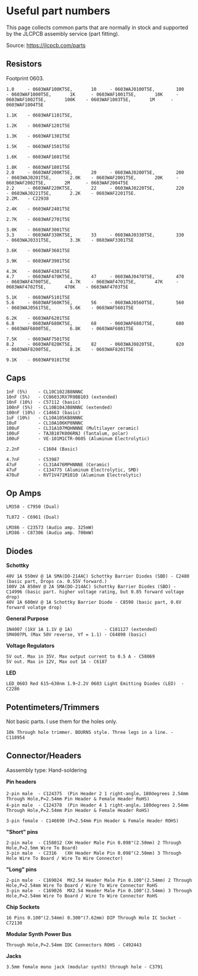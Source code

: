# Useful part numbers

This page collects common parts that are normally in stock and supported by the JLCPCB assembly service (part fitting).

Source: https://jlcpcb.com/parts


## Resistors

Footprint 0603.

    1.0     - 0603WAF100KT5E,       10     - 0603WAJ0100T5E,        100     - 0603WAF1000T5E,       1K      - 0603WAF1001T5E,       10K     - 0603WAF1002T5E,       100K    - 0603WAF1003T5E,       1M      - 0603WAF1004T5E
                                                                                                    1.1K    - 0603WAF1101T5E,       
                                                                                                    1.2K    - 0603WAF1201T5E
                                                                                                    1.3K    - 0603WAF1301T5E
                                                                                                    1.5K    - 0603WAF1501T5E
                                                                                                    1.6K    - 0603WAF1601T5E
                                                                                                    1.8K    - 0603WAF1801T5E
    2.0     - 0603WAF200KT5E,       20     - 0603WAJ0200T5E,        200     - 0603WAJ0201T5E,       2.0K    - 0603WAF2001T5E,       20K     - 0603WAF2002T5E,       2M      - 0603WAF2004T5E
    2.2     - 0603WAF220KT5E,       22     - 0603WAJ0220T5E,        220     - 0603WAJ0221T5E,       2.2K    - 0603WAF2201T5E.                                        2.2M.   - C22938
                                                                                                    2.4K    - 0603WAF2401T5E
                                                                                                    2.7K    - 0603WAF2701T5E
                                                                                                    3.0K    - 0603WAF3001T5E
    3.3     - 0603WAF330KT5E,       33     - 0603WAJ0330T5E,        330     - 0603WAJ0331T5E,       3.3K    - 0603WAF3301T5E
                                                                                                    3.6K    - 0603WAF3601T5E
                                                                                                    3.9K    - 0603WAF3901T5E
                                                                                                    4.3K    - 0603WAF4301T5E
    4.7     - 0603WAF470KT5E,       47     - 0603WAJ0470T5E,        470     - 0603WAF4700T5E,       4.7K    - 0603WAF4701T5E,       47K     - 0603WAF4702T5E,       470K    - 0603WAF4703T5E
                                                                                                    5.1K    - 0603WAF5101T5E
    5.6     - 0603WAF560KT5E,       56     - 0603WAJ0560T5E,        560     - 0603WAJ0561T5E,       5.6K    - 0603WAF5601T5E
                                                                                                    6.2K    - 0603WAF6201T5E
    6.8     - 0603WAF680KT5E,       68     - 0603WAF680JT5E,        680     - 0603WAF6800T5E,       6.8K    - 0603WAF6801T5E
                                                                                                    7.5K    - 0603WAF7501T5E
    8.2     - 0603WAF820KT5E,       82     - 0603WAJ0820T5E,        820     - 0603WAF8200T5E,       8.2K    - 0603WAF8201T5E
                                                                                                    9.1K    - 0603WAF9101T5E


## Caps

    1nF (5%)    - CL10C102JB8NNNC
    10nF (5%)   - CC0603JRX7R9BB103 (extended)
    10nF (10%)  - C57112 (basic)
    100nF (5%)  - CL10B104JB8NNNC (extended)
    100nF (10%) - C14663 (basic)
    1uF (10%)   - CL10A105KB8NNNC
    10uF        - CL10A106KP8NNNC
    100uF       - CL31A107MQHNNNE (Multilayer ceramic)
    100uF       - TAJB107K006RNJ (Tantalum, polar)
    100uF       - VE-101M1CTR-0605 (Aluminum Electrolytic)
    
    2.2nF       - C1604 (Basic)
    
    4.7nF       - C53987
    47uF        - CL31A476MPHNNNE (Ceramic)
    47uF        - C134775 (Aluminum Electrolytic, SMD)
    470uF       - RVT1V471M1010 (Aluminum Electrolytic)
    
    
## Op Amps


    LM358 - C7950 (Dual)
    
    TL072 - C6961 (Dual)
    
    LM386 - C23573 (Audio amp. 325mW)
    LM386 - C87306 (Audio amp. 700mW)
    
    
## Diodes

__Schottky__
    
    40V 1A 550mV @ 1A SMA(DO-214AC) Schottky Barrier Diodes (SBD) - C2480 (basic part, Drops ca. 0.55V forward.)
    100V 2A 850mV @ 2A SMA(DO-214AC) Schottky Barrier Diodes (SBD) - C14996 (basic part. higher voltage rating, but 0.85 forward voltage drop)
    40V 1A 600mV @ 1A Schottky Barrier Diode - C8598 (basic part, 0.6V forward volatge drop)
    
    
__General Purpose__

    1N4007 (1kV 1A 1.1V @ 1A)            - C181127 (extended)
    SM4007PL (Max 50V reverse, Vf = 1.1) - C64898 (basic)

__Voltage Regulators__

    5V out. Max in 35V. Max output current to 0.5 A - C58069
    5V out. Max in 12V, Max out 1A - C6187


__LED__

    LED_0603 Red 615~630nm 1.9~2.2V 0603 Light Emitting Diodes (LED)  - C2286 
    
## Potentimeters/Trimmers

Not basic parts. I use them for the holes only.

    10k Through hole trimmer. BOURNS style. Three legs in a line. - C118954

## Connector/Headers

Aassembly type: Hand-soldering 


__Pin headers__

    2-pin male  - C124375  (Pin Header 2 1 right-angle，180degrees 2.54mm Through Hole,P=2.54mm Pin Header & Female Header RoHS)
    4-pin male  - C124378  (Pin Header 4 1 right-angle，180degrees 2.54mm Through Hole,P=2.54mm Pin Header & Female Header RoHS)
    
    3-pin female - C146690 (P=2.54mm Pin Header & Female Header ROHS)
    

__"Short" pins__

    2-pin male  - C158012 (XH Header Male Pin 0.098"(2.50mm) 2 Through Hole,P=2.5mm Wire To Board)
    3-pin male  - C2316   (XH Header Male Pin 0.098"(2.50mm) 3 Through Hole Wire To Board / Wire To Wire Connector)
    
__"Long" pins__

    2-pin male  - C169024  MX2.54 Header Male Pin 0.100"(2.54mm) 2 Through Hole,P=2.54mm Wire To Board / Wire To Wire Connector RoHS
    3-pin male  - C169026  MX2.54 Header Male Pin 0.100"(2.54mm) 3 Through Hole,P=2.54mm Wire To Board / Wire To Wire Connector RoHS

__Chip Sockets__

    16 Pins 0.100"(2.54mm) 0.300"(7.62mm) DIP Through Hole IC Socket - C72130

__Modular Synth Power Bus__

    Through Hole,P=2.54mm IDC Connectors ROHS - C492443 

__Jacks__

    3.5mm female mono jack (modular synth) through hole - C3791

